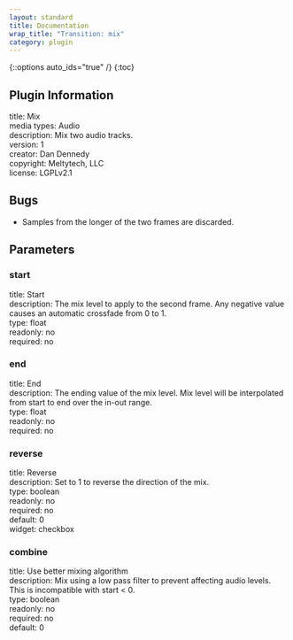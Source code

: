 ```yaml
---
layout: standard
title: Documentation
wrap_title: "Transition: mix"
category: plugin
---
```

{::options auto_ids="true" /}
{:toc}

## Plugin Information

title: Mix  
media types:
Audio  
description: Mix two audio tracks.  
version: 1  
creator: Dan Dennedy  
copyright: Meltytech, LLC  
license: LGPLv2.1  

## Bugs

* Samples from the longer of the two frames are discarded.

## Parameters

### start

title: Start    
description:
The mix level to apply to the second frame. Any negative value causes an automatic crossfade from 0 to 1.  
type: float  
readonly: no  
required: no  

### end

title: End    
description:
The ending value of the mix level. Mix level will be interpolated from start to end over the in-out range.  
type: float  
readonly: no  
required: no  

### reverse

title: Reverse    
description:
Set to 1 to reverse the direction of the mix.  
type: boolean  
readonly: no  
required: no  
default: 0  
widget: checkbox  

### combine

title: Use better mixing algorithm    
description:
Mix using a low pass filter to prevent affecting audio levels. This is incompatible with start &lt; 0.  
type: boolean  
readonly: no  
required: no  
default: 0  

